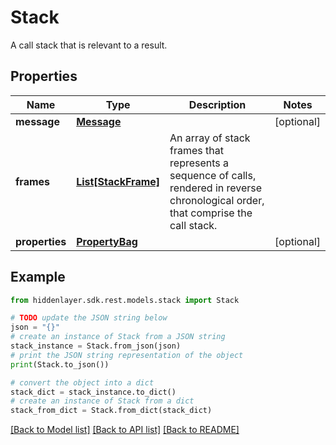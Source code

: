 # Stack

A call stack that is relevant to a result.

## Properties

Name | Type | Description | Notes
------------ | ------------- | ------------- | -------------
**message** | [**Message**](Message.md) |  | [optional] 
**frames** | [**List[StackFrame]**](StackFrame.md) | An array of stack frames that represents a sequence of calls, rendered in reverse chronological order, that comprise the call stack. | 
**properties** | [**PropertyBag**](PropertyBag.md) |  | [optional] 

## Example

```python
from hiddenlayer.sdk.rest.models.stack import Stack

# TODO update the JSON string below
json = "{}"
# create an instance of Stack from a JSON string
stack_instance = Stack.from_json(json)
# print the JSON string representation of the object
print(Stack.to_json())

# convert the object into a dict
stack_dict = stack_instance.to_dict()
# create an instance of Stack from a dict
stack_from_dict = Stack.from_dict(stack_dict)
```
[[Back to Model list]](../README.md#documentation-for-models) [[Back to API list]](../README.md#documentation-for-api-endpoints) [[Back to README]](../README.md)


